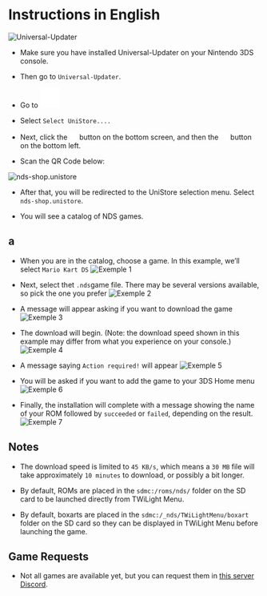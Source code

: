 # Instructions in English

![Universal-Updater](https://raw.githubusercontent.com/TheRinzler65/NDS-Shop/main/docs/favicon.ico)

- Make sure you have installed Universal-Updater on your Nintendo 3DS console.

- Then go to `Universal-Updater`.

- Go to ![Réglages](https://github.com/Universal-Team/Universal-Updater/raw/master/assets/gfx/sprites/settings.png)

- Select `Select UniStore....`

- Next, click the ![Ajout](https://github.com/Universal-Team/Universal-Updater/raw/master/assets/gfx/sprites/add.png)  button on the bottom screen, and then the ![QR Code](https://github.com/Universal-Team/Universal-Updater/raw/master/assets/gfx/sprites/qr_code.png)  button on the bottom left.

- Scan the QR Code below:

![nds-shop.unistore](https://github.com/TheRinzler65/NDS-Shop/raw/main/qrcode-nds-shop.unistore.png)

- After that, you will be redirected to the UniStore selection menu. Select `nds-shop.unistore`.

- You will see a catalog of NDS games.

## a

- When you are in the catalog, choose a game. In this example, we’ll select `Mario Kart DS` ![Exemple 1](https://github.com/TheRinzler65/NDS-Shop/raw/main/tutorial/screenshots/exemple1EN.png)

- Next, select thet `.nds`game file. There may be several versions available, so pick the one you prefer ![Exemple 2](https://github.com/TheRinzler65/NDS-Shop/raw/main/tutorial/screenshots/exemple2EN.png)

- A message will appear asking if you want to download the game ![Exemple 3](https://github.com/TheRinzler65/NDS-Shop/raw/main/tutorial/screenshots/exemple3EN.png)

- The download will begin. (Note: the download speed shown in this example may differ from what you experience on your console.) ![Exemple 4](https://github.com/TheRinzler65/NDS-Shop/raw/main/tutorial/screenshots/exemple4EN.png)

- A message saying `Action required!` will appear ![Exemple 5](https://github.com/TheRinzler65/NDS-Shop/raw/main/tutorial/screenshots/exemple5EN.png)

- You will be asked if you want to add the game to your 3DS Home menu ![Exemple 6](https://github.com/TheRinzler65/NDS-Shop/raw/main/tutorial/screenshots/exemple6EN.png)

- Finally, the installation will complete with a message showing the name of your ROM followed by `succeeded` or `failed`, depending on the result. ![Exemple 7](https://github.com/TheRinzler65/NDS-Shop/raw/main/tutorial/screenshots/exemple7EN.png)


## Notes

- The download speed is limited to `45 KB/s`, which means a `30 MB` file will take approximately `10 minutes` to download, or possibly a bit longer.

- By default, ROMs are placed in the `sdmc:/roms/nds/` folder on the SD card to be launched directly from TWiLight Menu.

- By default, boxarts are placed in the `sdmc:/_nds/TWiLightMenu/boxart` folder on the SD card so they can be displayed in TWiLight Menu before launching the game.


## Game Requests

- Not all games are available yet, but you can request them in [this server Discord](https://discord.gg/tWuMKd8ZHm).